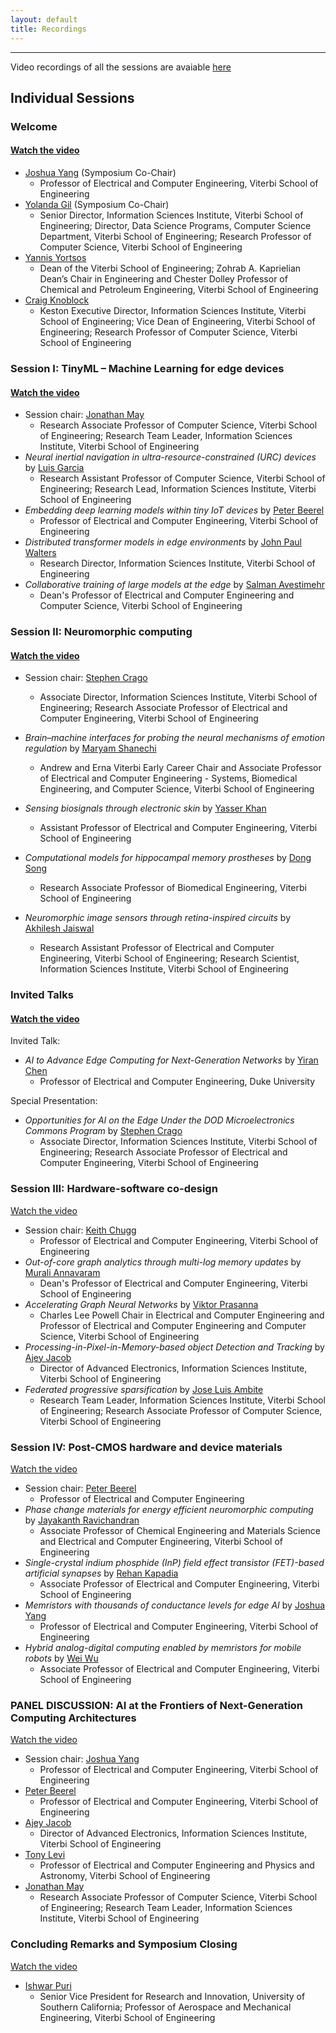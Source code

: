 ```yaml
---
layout: default
title: Recordings
---
```


---

Video recordings of all the sessions are avaiable [here](https://www.youtube.com/watch?v=HfBhmM7_SGI&list=PLknXvJJeEDaKws7jYUdb67K0Gg8yVASdh)

## Individual Sessions

### Welcome

#### [Watch the video](https://youtu.be/HfBhmM7_SGI?si=jbWXJpnLszAyV34I)

- [Joshua Yang](https://viterbi.usc.edu/directory/faculty/Yang/J-Joshua) (Symposium Co-Chair)
  - Professor of Electrical and Computer Engineering, Viterbi School of Engineering
- [Yolanda Gil](https://viterbi.usc.edu/directory/faculty/Gil/Yolanda) (Symposium Co-Chair)
  - Senior Director, Information Sciences Institute, Viterbi School of Engineering; Director, Data Science Programs, Computer Science Department, Viterbi School of Engineering; Research Professor of Computer Science, Viterbi School of Engineering
- [Yannis Yortsos](https://viterbi.usc.edu/directory/faculty/Yortsos/Yannis)
  - Dean of the Viterbi School of Engineering; Zohrab A. Kaprielian Dean’s Chair in Engineering and Chester Dolley Professor of Chemical and Petroleum Engineering, Viterbi School of Engineering
- [Craig Knoblock](https://usc-isi-i2.github.io/knoblock/)
  - Keston Executive Director, Information Sciences Institute, Viterbi School of Engineering; Vice Dean of Engineering, Viterbi School of Engineering; Research Professor of Computer Science, Viterbi School of Engineering

### Session I: TinyML – Machine Learning for edge devices

#### [Watch the video](https://youtu.be/HfBhmM7_SGI?list=PLknXvJJeEDaKws7jYUdb67K0Gg8yVASdh&t=735)

- Session chair: [Jonathan May](https://viterbi.usc.edu/directory/faculty/May/Jonathan)
  - Research Associate Professor of Computer Science, Viterbi School of Engineering; Research Team Leader, Information Sciences Institute, Viterbi School of Engineering
- _Neural inertial navigation in ultra-resource-constrained (URC) devices_ by [Luis Garcia](https://lagarcia.us/)
  - Research Assistant Professor of Computer Science, Viterbi School of Engineering; Research Lead, Information Sciences Institute, Viterbi School of Engineering
- _Embedding deep learning models within tiny IoT devices_ by [Peter Beerel](https://viterbi.usc.edu/directory/faculty/Beerel/Peter)
  - Professor of Electrical and Computer Engineering, Viterbi School of Engineering
- _Distributed transformer models in edge environments_ by [John Paul Walters](https://www.isi.edu/directory/jwalters/)
  - Research Director, Information Sciences Institute, Viterbi School of Engineering
- _Collaborative training of large models at the edge_ by [Salman Avestimehr](https://viterbi.usc.edu/directory/faculty/Avestimehr/Salman)
  - Dean's Professor of Electrical and Computer Engineering and Computer Science, Viterbi School of Engineering

### Session II: Neuromorphic computing

#### [Watch the video](https://www.youtube.com/watch?v=FxwvRGu9lDM&list=PLknXvJJeEDaKws7jYUdb67K0Gg8yVASdh&index=2)

- Session chair: [Stephen Crago](https://viterbi.usc.edu/directory/faculty/Crago/Stephen)
  - Associate Director, Information Sciences Institute, Viterbi School of Engineering; Research Associate Professor of Electrical and Computer Engineering, Viterbi School of Engineering
- _Brain–machine interfaces for probing the neural mechanisms of emotion regulation_ by [Maryam Shanechi](https://viterbi.usc.edu/directory/faculty/Shanechi/Maryam)
  - Andrew and Erna Viterbi Early Career Chair and Associate Professor of Electrical and Computer Engineering - Systems, Biomedical Engineering, and Computer Science, Viterbi School of Engineering
- _Sensing biosignals through electronic skin_ by [Yasser Khan](https://viterbi.usc.edu/directory/faculty/Khan/Yasser)
  - Assistant Professor of Electrical and Computer Engineering, Viterbi School of Engineering
- _Computational models for hippocampal memory prostheses_ by [Dong Song](https://viterbi.usc.edu/directory/faculty/Song/Dong)
  - Research Associate Professor of Biomedical Engineering, Viterbi School of Engineering
- _Neuromorphic image sensors through retina-inspired circuits_ by [Akhilesh Jaiswal](https://viterbi.usc.edu/directory/faculty/Jaiswal/Akhilesh)

  - Research Assistant Professor of Electrical and Computer Engineering, Viterbi School of Engineering; Research Scientist, Information Sciences Institute, Viterbi School of Engineering

### Invited Talks

#### [Watch the video](https://youtu.be/zGr6WhCes7U?list=PLknXvJJeEDaKws7jYUdb67K0Gg8yVASdh)

Invited Talk:

- _AI to Advance Edge Computing for Next-Generation Networks_ by [Yiran Chen](https://ece.duke.edu/faculty/yiran-chen)
  - Professor of Electrical and Computer Engineering, Duke University

Special Presentation:

- _Opportunities for AI on the Edge Under the DOD Microelectronics Commons Program_ by [Stephen Crago](https://viterbi.usc.edu/directory/faculty/Crago/Stephen)
  - Associate Director, Information Sciences Institute, Viterbi School of Engineering; Research Associate Professor of Electrical and Computer Engineering, Viterbi School of Engineering

### Session III: Hardware-software co-design

[Watch the video](https://youtu.be/jve91eaL1V4?list=PLknXvJJeEDaKws7jYUdb67K0Gg8yVASdh)

- Session chair: [Keith Chugg](https://viterbi.usc.edu/directory/faculty/Chugg/Keith)
  - Professor of Electrical and Computer Engineering, Viterbi School of Engineering
- _Out-of-core graph analytics through multi-log memory updates_ by [Murali Annavaram](https://viterbi.usc.edu/directory/faculty/Annavaram/Murali)
  - Dean's Professor of Electrical and Computer Engineering, Viterbi School of Engineering
- _Accelerating Graph Neural Networks_ by [Viktor Prasanna](https://viterbi.usc.edu/directory/faculty/Prasanna/Viktor)
  - Charles Lee Powell Chair in Electrical and Computer Engineering and Professor of Electrical and Computer Engineering and Computer Science, Viterbi School of Engineering
- _Processing-in-Pixel-in-Memory-based object Detection and Tracking_ by [Ajey Jacob](https://www.isi.edu/directory/ajey/)
  - Director of Advanced Electronics, Information Sciences Institute, Viterbi School of Engineering
- _Federated progressive sparsification_ by [Jose Luis Ambite](https://viterbi.usc.edu/directory/faculty/Ambite-Molina/Jose-Luis)
  - Research Team Leader, Information Sciences Institute, Viterbi School of Engineering; Research Associate Professor of Computer Science, Viterbi School of Engineering

### Session IV: Post-CMOS hardware and device materials

[Watch the video](https://youtu.be/jceEt4OYWGg?list=PLknXvJJeEDaKws7jYUdb67K0Gg8yVASdh)

- Session chair: [Peter Beerel](https://viterbi.usc.edu/directory/faculty/Beerel/Peter)
  - Professor of Electrical and Computer Engineering
- _Phase change materials for energy efficient neuromorphic computing_ by [Jayakanth Ravichandran](https://viterbi.usc.edu/directory/faculty/Ravichandran/Jayakanth)
  - Associate Professor of Chemical Engineering and Materials Science and Electrical and Computer Engineering, Viterbi School of Engineering
- _Single-crystal indium phosphide (InP) field effect transistor (FET)-based artificial synapses_ by [Rehan Kapadia](https://viterbi.usc.edu/directory/faculty/Kapadia/Rehan)
  - Associate Professor of Electrical and Computer Engineering, Viterbi School of Engineering
- _Memristors with thousands of conductance levels for edge AI_ by [Joshua Yang](https://viterbi.usc.edu/directory/faculty/Yang/J-Joshua)
  - Professor of Electrical and Computer Engineering, Viterbi School of Engineering
- _Hybrid analog-digital computing enabled by memristors for mobile robots_ by [Wei Wu](https://viterbi.usc.edu/directory/faculty/Wu/Wei)
  - Associate Professor of Electrical and Computer Engineering, Viterbi School of Engineering

### PANEL DISCUSSION: AI at the Frontiers of Next-Generation Computing Architectures

[Watch the video](https://www.youtube.com/watch?v=x7rb10wGQkA)

- Session chair: [Joshua Yang](https://viterbi.usc.edu/directory/faculty/Yang/J-Joshua)
  - Professor of Electrical and Computer Engineering, Viterbi School of Engineering
- [Peter Beerel](https://viterbi.usc.edu/directory/faculty/Beerel/Peter)
  - Professor of Electrical and Computer Engineering, Viterbi School of Engineering
- [Ajey Jacob](https://www.isi.edu/directory/ajey/)
  - Director of Advanced Electronics, Information Sciences Institute, Viterbi School of Engineering
- [Tony Levi](https://viterbi.usc.edu/directory/faculty/Levi/Anthony)
  - Professor of Electrical and Computer Engineering and Physics and Astronomy, Viterbi School of Engineering
- [Jonathan May](https://viterbi.usc.edu/directory/faculty/May/Jonathan)
  - Research Associate Professor of Computer Science, Viterbi School of Engineering; Research Team Leader, Information Sciences Institute, Viterbi School of Engineering

### Concluding Remarks and Symposium Closing

[Watch the video](https://youtu.be/x7rb10wGQkA?list=PLknXvJJeEDaKws7jYUdb67K0Gg8yVASdh&t=3000)

- [Ishwar Puri](https://about.usc.edu/senior-administration/ishwar-k-puri/)
  - Senior Vice President for Research and Innovation, University of Southern California; Professor of Aerospace and Mechanical Engineering, Viterbi School of Engineering
